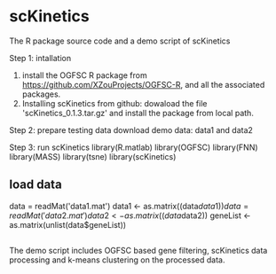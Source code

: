 # scKinetics
The R package source code and a demo script of scKinetics

Step 1: intallation
1. install the OGFSC R package from https://github.com/XZouProjects/OGFSC-R, and all the associated packages.
2. Installing scKinetics from github:
dowaload the file 'scKinetics_0.1.3.tar.gz' and install the package from local path.

Step 2: prepare testing data
download demo data: data1 and data2

Step 3: run scKinetics
library(R.matlab)
library(OGFSC)
library(FNN)
library(MASS)
library(tsne)
library(scKinetics)

## load data
data = readMat('data1.mat')
data1 <- as.matrix((data$data1))
data = readMat('data2.mat')
data2 <- as.matrix((data$data2))
geneList <- as.matrix(unlist(data$geneList))

## 

The demo script includes OGFSC based gene filtering, scKinetics data processing and k-means clustering on the processed data.
